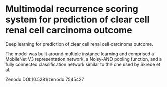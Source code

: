 # Multimodal recurrence scoring system for prediction of clear cell renal cell carcinoma outcome
Deep learning for prediction of clear cell renal cell carcinoma outcome.


The model was built around multiple instance learning and comprised a MobileNet V3 representation network, a Noisy-AND pooling function, and a fully connected classification network similar to the one used by Skrede et al.


Zenodo DOI:10.5281/zenodo.7545427

